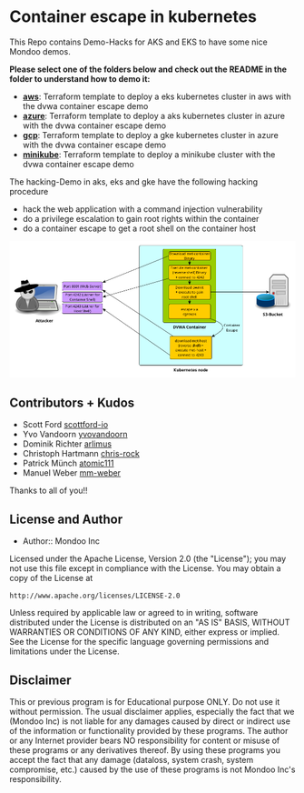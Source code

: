 # Container escape in kubernetes

This Repo contains Demo-Hacks for AKS and EKS to have some nice Mondoo demos.

**Please select one of the folders below and check out the README in the folder to understand how to demo it:**

- **[aws](aws)**: Terraform template to deploy a eks kubernetes cluster in aws with the dvwa container escape demo
- **[azure](azure)**: Terraform template to deploy a aks kubernetes cluster in azure with the dvwa container escape demo
- **[gcp](gcp)**: Terraform template to deploy a gke kubernetes cluster in azure with the dvwa container escape demo
- **[minikube](minikube)**: Terraform template to deploy a minikube cluster with the dvwa container escape demo

The hacking-Demo in aks, eks and gke have the following hacking procedure

- hack the web application with a command injection vulnerability
- do a privilege escalation to gain root rights within the container
- do a container escape to get a root shell on the container host

![Attack picture](assets/container-escape.png)

## Contributors + Kudos

- Scott Ford [scottford-io](https://github.com/scottford-io)
- Yvo Vandoorn [yvovandoorn](https://github.com/yvovandoorn)
- Dominik Richter [arlimus](https://github.com/arlimus)
- Christoph Hartmann [chris-rock](https://github.com/chris-rock)
- Patrick Münch [atomic111](https://github.com/atomic111)
- Manuel Weber [mm-weber](https://github.com/mm-weber)

Thanks to all of you!!

## License and Author

- Author:: Mondoo Inc

Licensed under the Apache License, Version 2.0 (the "License");
you may not use this file except in compliance with the License.
You may obtain a copy of the License at

    http://www.apache.org/licenses/LICENSE-2.0

Unless required by applicable law or agreed to in writing, software
distributed under the License is distributed on an "AS IS" BASIS,
WITHOUT WARRANTIES OR CONDITIONS OF ANY KIND, either express or implied.
See the License for the specific language governing permissions and
limitations under the License.

## Disclaimer

This or previous program is for Educational purpose ONLY. Do not use it without permission. The usual disclaimer applies, especially the fact that we (Mondoo Inc) is not liable for any damages caused by direct or indirect use of the information or functionality provided by these programs. The author or any Internet provider bears NO responsibility for content or misuse of these programs or any derivatives thereof. By using these programs you accept the fact that any damage (dataloss, system crash, system compromise, etc.) caused by the use of these programs is not Mondoo Inc's responsibility.
